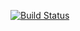 [![Build Status](https://travis-ci.org/kirby032/rpi_scripts.svg?branch=master)](https://travis-ci.org/kirby032/rpi_scripts)
